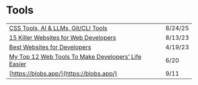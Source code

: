# Tools

|                                                                                                                                                      |         |
| ---------------------------------------------------------------------------------------------------------------------------------------------------- | ------- |
| [CSS Tools, AI & LLMs, Git/CLI Tools](https://mailchi.mp/webtoolsweekly/web-tools-631?ref=dailydev)                                                  | 8/24/25 |
| [15 Killer Websites for Web Developers](https://javascript.plainenglish.io/15-killer-websites-for-web-developers-97113695e775)                       | 8/13/23 |
| [Best Websites for Developers](https://dev.to/devsahil/react-v180-3942)                                                                              | 4/19/23 |
| [My Top 12 Web Tools To Make Developers’ Life Easier](https://betterprogramming.pub/my-top-12-web-tools-to-make-developers-life-easier-a8794be85d7f) | 6/20    |
| [https://blobs.app/](https://blobs.app/)                                                                                                             | 9/11    |
